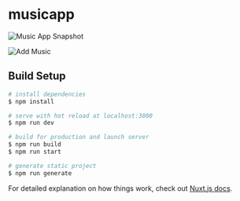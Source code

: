 # musicapp

![Music App Snapshot](https://user-images.githubusercontent.com/63881824/123333790-0cb2ff00-d4f7-11eb-8515-cf002b711880.png)

![Add Music](https://user-images.githubusercontent.com/63881824/123333984-4a178c80-d4f7-11eb-95d1-3ed5d80bea11.png)


## Build Setup

```bash
# install dependencies
$ npm install

# serve with hot reload at localhost:3000
$ npm run dev

# build for production and launch server
$ npm run build
$ npm run start

# generate static project
$ npm run generate
```

For detailed explanation on how things work, check out [Nuxt.js docs](https://nuxtjs.org).
